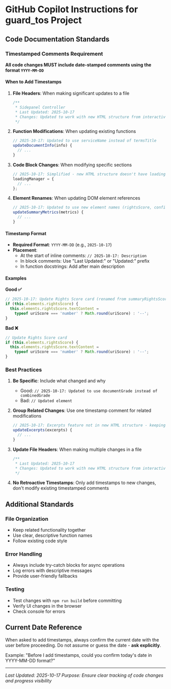 # GitHub Copilot Instructions for guard_tos Project

## Code Documentation Standards

### Timestamped Comments Requirement

**All code changes MUST include date-stamped comments using the format `YYYY-MM-DD`**

#### When to Add Timestamps

1. **File Headers**: When making significant updates to a file
   ```javascript
   /**
    * Sidepanel Controller
    * Last Updated: 2025-10-17
    * Changes: Updated to work with new HTML structure from interactive_demo.html
    */
   ```

2. **Function Modifications**: When updating existing functions
   ```javascript
   // 2025-10-17: Updated to use serviceName instead of termsTitle
   updateDocumentInfo(info) {
     // ...
   }
   ```

3. **Code Block Changes**: When modifying specific sections
   ```javascript
   // 2025-10-17: Simplified - new HTML structure doesn't have loadingIndicator element
   loadingManager = {
     // ...
   };
   ```

4. **Element Renames**: When updating DOM element references
   ```javascript
   // 2025-10-17: Updated to use new element names (rightsScore, confidence, readabilityScore, flagsContainer)
   updateSummaryMetrics(metrics) {
     // ...
   }
   ```

#### Timestamp Format

- **Required Format**: `YYYY-MM-DD` (e.g., `2025-10-17`)
- **Placement**: 
  - At the start of inline comments: `// 2025-10-17: Description`
  - In block comments: Use "Last Updated:" or "Updated:" prefix
  - In function docstrings: Add after main description

#### Examples

**Good ✅**
```javascript
// 2025-10-17: Update Rights Score card (renamed from summaryRightsScore)
if (this.elements.rightsScore) {
  this.elements.rightsScore.textContent = 
    typeof uriScore === 'number' ? Math.round(uriScore) : '--';
}
```

**Bad ❌**
```javascript
// Update Rights Score card
if (this.elements.rightsScore) {
  this.elements.rightsScore.textContent = 
    typeof uriScore === 'number' ? Math.round(uriScore) : '--';
}
```

### Best Practices

1. **Be Specific**: Include what changed and why
   - Good: `// 2025-10-17: Updated to use documentGrade instead of combinedGrade`
   - Bad: `// Updated element`

2. **Group Related Changes**: Use one timestamp comment for related modifications
   ```javascript
   // 2025-10-17: Excerpts feature not in new HTML structure - keeping for API compatibility but not rendering
   updateExcerpts(excerpts) {
     // ...
   }
   ```

3. **Update File Headers**: When making multiple changes in a file
   ```javascript
   /**
    * Last Updated: 2025-10-17
    * Changes: Updated to work with new HTML structure from interactive_demo.html
    */
   ```

4. **No Retroactive Timestamps**: Only add timestamps to new changes, don't modify existing timestamped comments

## Additional Standards

### File Organization
- Keep related functionality together
- Use clear, descriptive function names
- Follow existing code style

### Error Handling
- Always include try-catch blocks for async operations
- Log errors with descriptive messages
- Provide user-friendly fallbacks

### Testing
- Test changes with `npm run build` before committing
- Verify UI changes in the browser
- Check console for errors

## Current Date Reference

When asked to add timestamps, always confirm the current date with the user before proceeding. Do not assume or guess the date - **ask explicitly**.

Example: "Before I add timestamps, could you confirm today's date in YYYY-MM-DD format?"

---

*Last Updated: 2025-10-17*
*Purpose: Ensure clear tracking of code changes and progress visibility*
